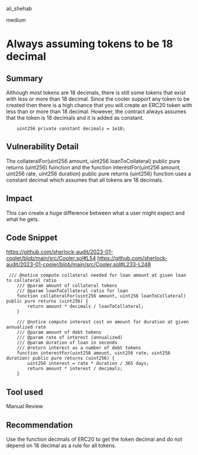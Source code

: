 ali_shehab

medium

# Always assuming tokens to be 18 decimal

## Summary

Although most tokens are 18 decimals, there is still some tokens that exist with less or more than 18 decimal. Since the cooler support any token to be created then there is a high chance that you will create an ERC20 token with less than or more than 18 decimal. However, the contract always assumes that the token is 18 decimals and it is added as constant.
```solidity
    uint256 private constant decimals = 1e18;
```


## Vulnerability Detail

The collateralFor(uint256 amount, uint256 loanToCollateral) public pure returns (uint256)  fuinction and the function interestFor(uint256 amount, uint256 rate, uint256 duration) public pure returns (uint256) function uses a constant decimal which assumes that all tokens are 18 decimals.
## Impact

This can create a huge difference between what a user might expect and what he gets.

## Code Snippet
https://github.com/sherlock-audit/2023-01-cooler/blob/main/src/Cooler.sol#L54
https://github.com/sherlock-audit/2023-01-cooler/blob/main/src/Cooler.sol#L233-L248
```solidity
 /// @notice compute collateral needed for loan amount at given loan to collateral ratio
    /// @param amount of collateral tokens
    /// @param loanToCollateral ratio for loan
    function collateralFor(uint256 amount, uint256 loanToCollateral) public pure returns (uint256) {
        return amount * decimals / loanToCollateral;
    }

    /// @notice compute interest cost on amount for duration at given annualized rate
    /// @param amount of debt tokens
    /// @param rate of interest (annualized)
    /// @param duration of loan in seconds
    /// @return interest as a number of debt tokens
    function interestFor(uint256 amount, uint256 rate, uint256 duration) public pure returns (uint256) {
        uint256 interest = rate * duration / 365 days;
        return amount * interest / decimals;
    }
```

## Tool used

Manual Review

## Recommendation
Use the function decimals of ERC20 to get the token decimal and do not depend on 18 decimal as a rule for all tokens.
